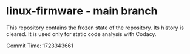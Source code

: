 # linux-firmware - main branch

This repository contains the frozen state of the repository.
Its history is cleared. It is used only for static code
analysis with Codacy.

Commit Time: 1723343661